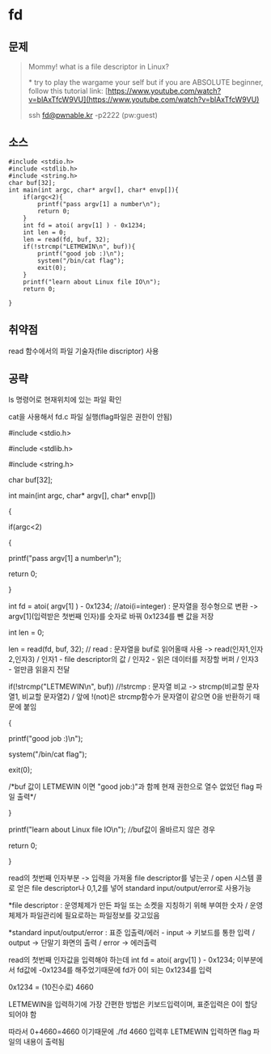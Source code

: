 # fd

## 문제

> Mommy! what is a file descriptor in Linux?
>
> \* try to play the wargame your self but if you are ABSOLUTE beginner, follow this tutorial link: [https://www.youtube.com/watch?v=blAxTfcW9VU](https://www.youtube.com/watch?v=blAxTfcW9VU)
>
> ssh fd@pwnable.kr -p2222 \(pw:guest\)

## 소스

```
#include <stdio.h>
#include <stdlib.h>
#include <string.h>
char buf[32];
int main(int argc, char* argv[], char* envp[]){
    if(argc<2){
        printf("pass argv[1] a number\n");
        return 0;
    }
    int fd = atoi( argv[1] ) - 0x1234;
    int len = 0;
    len = read(fd, buf, 32);
    if(!strcmp("LETMEWIN\n", buf)){
        printf("good job :)\n");
        system("/bin/cat flag");
        exit(0);
    }
    printf("learn about Linux file IO\n");
    return 0;

}
```

## 취약점

read 함수에서의 파일 기술자\(file discriptor\) 사용

## 공략

ls 명령어로 현재위치에 있는 파일 확인

cat을 사용해서 fd.c 파일 실행\(flag파일은 권한이 안됨\)



\#include &lt;stdio.h&gt;

\#include &lt;stdlib.h&gt;

\#include &lt;string.h&gt;



char buf\[32\];



int main\(int argc, char\* argv\[\], char\* envp\[\]\)

{

  if\(argc&lt;2\)

  {

   printf\("pass argv\[1\] a number\n"\);

   return 0;

  }



  int fd = atoi\( argv\[1\] \) - 0x1234;  //atoi\(i=integer\) : 문자열을 정수형으로 변환 -&gt; argv\[1\]\(입력받은 첫번째 인자\)를 숫자로 바꿔 0x1234를 뺀 값을 저장

  int len = 0;

  len = read\(fd, buf, 32\);  // read : 문자열을 buf로 읽어올때 사용 -&gt; read\(인자1,인자2,인자3\) / 인자1 - file descriptor의 값 / 인자2 - 읽은 데이터를 저장할 버퍼 / 인자3 - 얼만큼 읽을지 전달



  if\(!strcmp\("LETMEWIN\n", buf\)\)  //!strcmp : 문자열 비교 -&gt; strcmp\(비교할 문자열1, 비교할 문자열2\) / 앞에 !\(not\)은 strcmp함수가 문자열이 같으면 0을 반환하기 때문에 붙임

  {

   printf\("good job :\)\n"\);

   system\("/bin/cat flag"\);

   exit\(0\);

/\*buf 값이 LETMEWIN 이면 "good job:\)"과 함께 현재 권한으로 열수 없었던 flag 파일 출력\*/

  }



  printf\("learn about Linux file IO\n"\);  //buf값이 올바르지 않은 경우

  return 0;

}





read의 첫번째 인자부분 -&gt; 입력을 가져올 file descriptor를 넣는곳 / open 시스템 콜로 얻은 file descriptor나 0,1,2를 넣어 standard input/output/error로 사용가능

\*file descriptor : 운영체제가 만든 파일 또는 소켓을 지칭하기 위해 부여한 숫자 / 운영체제가 파일관리에 필요로하는 파일정보를 갖고있음

\*standard input/output/error : 표준 입출력/에러 - input -&gt; 키보드를 통한 입력 / output -&gt; 단말기 화면의 출력 / error -&gt; 에러출력





read의 첫번째 인자값을 입력해야 하는데   int fd = atoi\( argv\[1\] \) - 0x1234;   이부분에서 fd값에 -0x1234를 해주었기때문에 fd가 0이 되는 0x1234를 입력

0x1234 = \(10진수로\) 4660





LETMEWIN을 입력하기에 가장 간편한 방법은 키보드입력이며, 표준입력은 0이 할당되어야 함

따라서 0+4660=4660 이기때문에 ./fd 4660 입력후 LETMEWIN 입력하면 flag 파일의 내용이 출력됨


